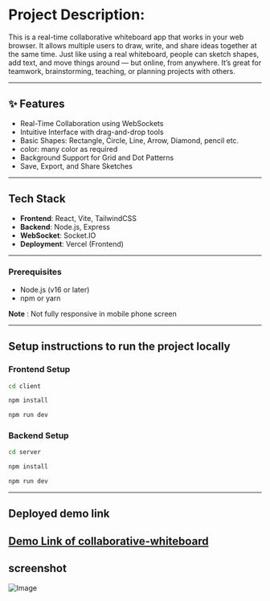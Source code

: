 # Project Description:

This is a real-time collaborative whiteboard app that works in your web browser. It allows multiple users to draw, write, and share ideas together at the same time. Just like using a real whiteboard, people can sketch shapes, add text, and move things around — but online, from anywhere. It’s great for teamwork, brainstorming, teaching, or planning projects with others.

---

## ✨ Features

-  Real-Time Collaboration using WebSockets
-  Intuitive Interface with drag-and-drop tools
-  Basic Shapes: Rectangle, Circle, Line, Arrow, Diamond, pencil etc.
-  color: many color as required
-  Background Support for Grid and Dot Patterns
-  Save, Export, and Share Sketches

---

##  Tech Stack

- **Frontend**: React, Vite, TailwindCSS
- **Backend**: Node.js, Express
- **WebSocket**: Socket.IO
- **Deployment**: Vercel (Frontend)
---

### Prerequisites

- Node.js (v16 or later)
- npm or yarn

**Note** : Not fully responsive in mobile phone screen

---

## Setup instructions to run the project locally 

### Frontend Setup
```bash
cd client
```
```bash
npm install
```
``` bash
npm run dev
```

### Backend Setup

```bash
cd server
```
```bash
npm install
```
```bash
npm run dev
```

---

## Deployed demo link 

<h2 >
	<a href="https://collaborative-whiteboard-with-real-phi.vercel.app/">
		Demo Link of collaborative-whiteboard
	</a>
</h2>

## screenshot

![Image](https://github.com/user-attachments/assets/077b2a67-23e7-41a6-ae7e-501d922a8f67)
